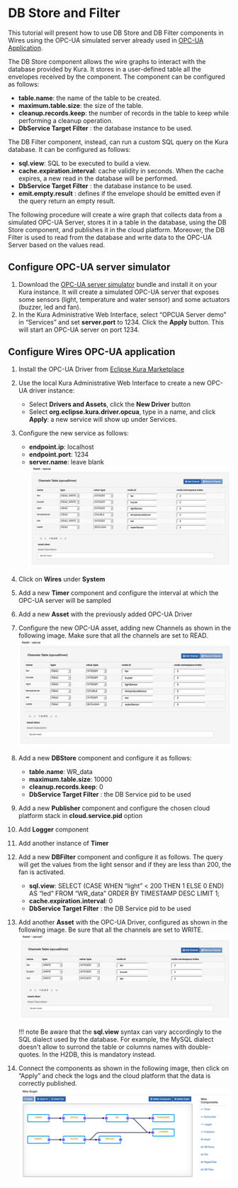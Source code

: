 # DB Store and Filter

This tutorial will present how to use DB Store and DB Filter components in Wires using the OPC-UA simulated server already used in [OPC-UA Application](../connect-field-devices/opcua-driver.md).

The DB Store component allows the wire graphs to interact with the database provided by Kura. It stores in a user-defined table all the envelopes received by the component. The component can be configured as follows:

- **table.name**: the name of the table to be created.
- **maximum.table.size**: the size of the table.
- **cleanup.records.keep**: the number of records in the table to keep while performing a cleanup operation.
- **DbService Target Filter** : the database instance to be used.

The DB Filter component, instead, can run a custom SQL query on the Kura database. It can be configured as follows:

- **sql.view**: SQL to be executed to build a view.
- **cache.expiration.interval**: cache validity in seconds. When the cache expires, a new read in the database will be performed.
- **DbService Target Filter** : the database instance to be used.
- **emit.empty.result** : defines if the envelope should be emitted even if the query return an empty result.

The following procedure will create a wire graph that collects data from a simulated OPC-UA Server, stores it in a table in the database, using the DB Store component, and publishes it in the cloud platform. Moreover, the DB Filter is used to read from the database and write data to the OPC-UA Server based on the values read.



## Configure OPC-UA server simulator

1. Download the <a href="https://s3.amazonaws.com/kura-resources/opcua_demo_server.dp" about="_blank">OPC-UA server simulator</a> bundle and install it on your Kura instance. It will create a simulated OPC-UA server that exposes some sensors (light, temperature and water sensor) and some actuators (buzzer, led and fan).
2. In the Kura Administrative Web Interface, select “OPCUA Server demo” in “Services” and set **server.port** to 1234. Click the **Apply** button. This will start an OPC-UA​ server on port 1234.



## Configure Wires OPC-UA application

1. Install the OPC-UA Driver from <a href="https://marketplace.eclipse.org/content/opc-ua-driver-eclipse-kura-45" about="_blank">Eclipse Kura Marketplace</a>
2. Use the local Kura Administrative Web Interface to create a new OPC-UA driver instance:
    - Select **Drivers and Assets**, click the **New Driver** button
    - Select **org.eclipse.kura.driver.opcua**, type in a name, and click **Apply**: a new service will show up under Services.
3. Configure the new service as follows:
    - **endpoint.ip**: localhost
    - **endpoint.port**: 1234
    - **server.name**: leave blank
    ![WireAsset Opcua Example](./images/opcua-wire-asset-config.png)

4. Click on **Wires** under **System**
5. Add a new **Timer** component and configure the interval at which the OPC-UA server will be sampled
6. Add a new **Asset** with the previously added OPC-UA Driver
7. Configure the new OPC-UA asset, adding new Channels as shown in the following image. Make sure that all the channels are set to READ.
    ![WireAsset Opcua Example Read Mode](./images/opcua-wire-asset-config-read.png)

8. Add a new **DBStore** component and configure it as follows:
    - **table.name**: WR_data
    - **maximum.table.size**: 10000
    - **cleanup.records.keep**: 0
    - **DbService Target Filter** : the DB Service pid to be used
9.  Add a new **Publisher** component and configure the chosen cloud platform stack in **cloud.service.pid** option
10. Add **Logger** component
11. Add another instance of **Timer**
12. Add a new **DBFilter** component and configure it as follows. The query will get the values from the light sensor and if they are less than 200, the fan is activated.
    - **sql.view**: SELECT (CASE WHEN “light” < 200 THEN 1 ELSE 0 END) AS “led” FROM “WR_data” ORDER BY TIMESTAMP DESC LIMIT 1;
    - **cache.expiration.interval**: 0
    - **DbService Target Filter** : the DB Service pid to be used
13. Add another **Asset** with the OPC-UA Driver, configured as shown in the following image. Be sure that all the channels are set to WRITE.
    ![WireAsset Opcua Example Write Mode](./images/opcua-wire-asset-config-write.png)

    !!! note
        Be aware that the **sql.view** syntax can vary accordingly to the SQL dialect used by the database. For example, the MySQL dialect doesn't allow to surrond the table or columns names with double-quotes. In the H2DB, this is mandatory instead.

14. Connect the components as shown in the following image, then click on “Apply” and check the logs and the cloud platform that the data is correctly published.
    ![WireAsset Opcua Example Graph](./images/opcua-wire-asset-graph.png)